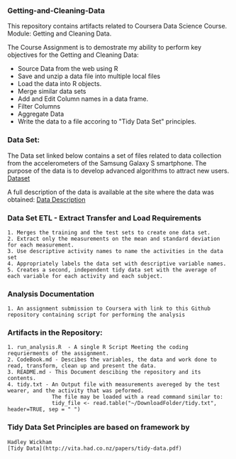 ### Getting-and-Cleaning-Data

This repository contains artifacts related to Coursera Data Science Course.  
Module: Getting and Cleaning Data.

The Course Assignment is to demostrate my ability to
perform key objectives for the Getting and Cleaning Data:

* Source Data from the web using R
* Save and unzip a data file into multiple local files
* Load the data into R objects.  
* Merge similar data sets
* Add and Edit Column names in a data frame. 
* Filter Columns
* Aggregate Data
* Write the data to a file accoring to "Tidy Data Set" principles. 

### Data Set:
  The Data set linked below contains a set of files related to data collection from the accelerometers of the Samsung Galaxy S smartphone.
  The purpose of the data is to develop advanced algorithms to attract new users. 
  [Dataset](https://d396qusza40orc.cloudfront.net/getdata%2Fprojectfiles%2FUCI%20HAR%20Dataset.zip)
  

  A full description of the data is available at the site where the data was obtained:
  [Data Description](http://archive.ics.uci.edu/ml/datasets/Human+Activity+Recognition+Using+Smartphones)
  
### Data Set ETL - Extract Transfer and Load Requirements
	1. Merges the training and the test sets to create one data set.
	2. Extract only the measurements on the mean and standard deviation for each measurement. 
	3. Use descriptive activity names to name the activities in the data set
	4. Appropriately labels the data set with descriptive variable names. 
	5. Creates a second, independent tidy data set with the average of each variable for each activity and each subject.
	
### Analysis Documentation 
	1. An assignment submission to Coursera with link to this Github repository containing script for performing the analysis 
	
### Artifacts in the Repository:
 
	1. run_analysis.R  - A single R Script Meeting the coding requrierments of the assignment.
	2. CodeBook.md - Descibes the variables, the data and work done to read, transform, clean up and present the data. 
	3. README.md - This Document descibing the repository and its contents. 
	4. tidy.txt - An Output file with measurements avereged by the test wearer, and the activity that was peformed.  
                  The file may be loaded with a read command similar to:
                  tidy_file <- read.table("~/DownloadFolder/tidy.txt", header=TRUE, sep = " ")
			  
	
### Tidy Data Set Principles are based on framework by 
	Hadley Wickham
	[Tidy Data](http://vita.had.co.nz/papers/tidy-data.pdf)

